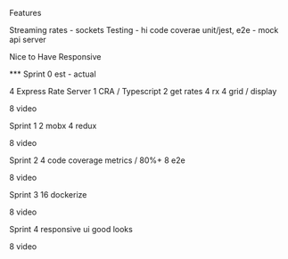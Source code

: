 
Features

Streaming rates - sockets
Testing - hi code coverae unit/jest, e2e - mock api server

Nice to Have
Responsive

*** Sprint 0
est - actual

4 Express Rate Server
1 CRA / Typescript
2 get rates
4 rx
4 grid / display

8 video  

Sprint 1
2 mobx
4 redux

8 video 

Sprint 2
4 code coverage metrics / 80%+
8 e2e

8 video 

Sprint 3
16 dockerize

8 video 

Sprint 4
responsive
ui good looks

8 video
